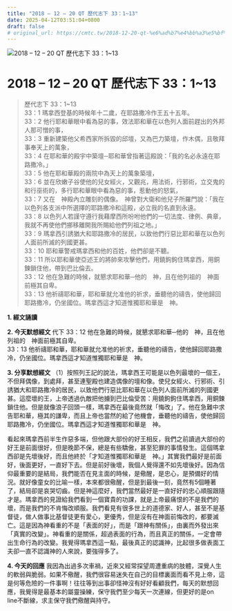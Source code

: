 ```yaml
---
title: "2018 – 12 – 20 QT 歷代志下 33：1~13"
date: 2025-04-12T03:51:04+0800
draft: false
# original_url: https://cmtc.tw/2018-12-20-qt-%e6%ad%b7%e4%bb%a3%e5%bf%97%e4%b8%8b-33%ef%bc%9a113
---
```


![2018 – 12 – 20 QT 歷代志下 33：1\~13](/images/qt.jpg   "2018 – 12 – 20 QT 歷代志下 33：1\~13")

# 2018 – 12 – 20 QT 歷代志下 33：1\~13

> 歷代志下 33：1\~13  
> 33：1 瑪拿西登基的時候年十二歲，在耶路撒冷作王五十五年。  
> 33：2 他行耶和華眼中看為惡的事，效法耶和華在以色列人面前趕出的外邦人那可憎的事，  
> 33：3 重新建築他父希西家所拆毀的邱壇，又為巴力築壇，作木偶，且敬拜事奉天上的萬象，  
> 33：4 在耶和華的殿宇中築壇─耶和華曾指著這殿說：「我的名必永遠在耶路撒冷。」  
> 33：5 他在耶和華殿的兩院中為天上的萬象築壇，  
> 33：6 並在欣嫩子谷使他的兒女經火，又觀兆，用法術，行邪術，立交鬼的和行巫術的，多行耶和華眼中看為惡的事，惹動他的怒氣，  
> 33：7 又在　神殿內立雕刻的偶像。　神曾對大衛和他兒子所羅門說：「我在以色列各支派中所選擇的耶路撒冷和這殿，必立我的名直到永遠。  
> 33：8 以色列人若謹守遵行我藉摩西所吩咐他們的一切法度、律例、典章，我就不再使他們挪移離開我所賜給他們列祖之地。」  
> 33：9 瑪拿西引誘猶大和耶路撒冷的居民，以致他們行惡比耶和華在以色列人面前所滅的列國更甚。  
> 33：10 耶和華警戒瑪拿西和他的百姓，他們卻是不聽。  
> 33：11 所以耶和華使亞述王的將帥來攻擊他們，用鐃鉤鉤住瑪拿西，用銅鍊鎖住他，帶到巴比倫去。  
> 33：12 他在急難的時候，就懇求耶和華─他的　神，且在他列祖的　神面前極其自卑。  
> 33：13 他祈禱耶和華，耶和華就允准他的祈求，垂聽他的禱告，使他歸回耶路撒冷，仍坐國位。瑪拿西這才知道惟獨耶和華是　神。

**1. 經文誦讀**

**2.  今天默想經文**
代下 33：12 他在急難的時候，就懇求耶和華─他的　神，且在他列祖的　神面前極其自卑。  
33：13 他祈禱耶和華，耶和華就允准他的祈求，垂聽他的禱告，使他歸回耶路撒冷，仍坐國位。瑪拿西這才知道惟獨耶和華是　神。

**3. 分享默想經文**
（1）按照列王記的說法，瑪拿西王可能是以色列最壞的一個王，不但拜偶像，到處拜，甚至連聖殿也建造偶像的壇和像。使兒女經火、行邪術、引誘猶大和耶路撒冷的居民，以致他們行惡比耶和華在以色列人面前所滅的列國更甚。這麼壞的王，上帝透過仇敵把他擄到巴比倫受苦：用鐃鉤鉤住瑪拿西，用銅鍊鎖住他。但是就像浪子回頭一樣，瑪拿西在最後竟然就「悔改」了。他在急難中求告耶和華，極其的謙卑，而且上帝也當然的給了他機會，垂聽他的禱告，使他歸回耶路撒冷，仍坐國位。瑪拿西這才知道惟獨耶和華是　神。

看起來瑪拿西前半生作惡多端，但他跟大部份的好王相反，我們之前讀過大部份的好王是前面很好，但是晚節不保，總是有些驕傲，甚至犯罪的事情發生。這個瑪拿西卻是先壞後好，而且他終於「才知道惟獨耶和華是　神。」其實我們最好是前面好，後面更好，一直好下去。但是前好後壞，我個人覺得還不如先壞後好。因為信仰最重要的是結局，我們能否在見主面的時候，是儆醒，是忠心，是預備好的情況。就好像童女的比喻一樣，本來都很儆醒，但是到最後一刻，竟然有5個睡著了，結局卻是哀哭切齒。但是神這麼好，我們當然最好是一直好好的忠心順服跟隨才是。瑪拿西的見證給我們看到一個寶貴的功課，就是上帝最痛恨的不是我們的壞，而是我們的不肯悔改順服。我們看見有很多世上的道德家、好人，甚至不是基督徒，做人做事比基督徒更有愛心，更優秀，但是沒有在神面前悔改的，都要滅亡。這是因為神看重的不是「表面的好」，而是「跟神有關係」，由裏而外發出來「真實的改變」。神看重的是關係，超過表面的行為，而且真正的關係，一定會帶出生命行為的改變。我覺得瑪拿西這一點，最後真正的認識神，比起很多做表面工夫卻一直不認識神的人來說，要強得多了。

**4. 今天的回應**
我因為出過多次車禍，近來又經常探望周遭重病的肢體，深覺人生的軟弱與脆弱。如果不儆醒，我們很容易迷失在自己的目標裏面而看不見上帝，這是何等危險的一件事啊！往往等到出事卻怪神沒有好好看顧我們，每天的默想回應，我覺得是最基本的屬靈操練，保守我們至少每天一次連線，但更好的是on line不斷線，求主保守我們儆醒與持守。
